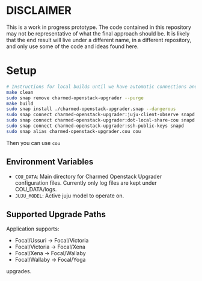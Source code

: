 # DISCLAIMER

This is a work in progress prototype. The code contained in this repository
may not be representative of what the final approach should be.
It is likely that the end result will live under a different name, in a
different repository, and only use some of the code and ideas found here.

# Setup

```bash
# Instructions for local builds until we have automatic connections and alias
make clean
sudo snap remove charmed-openstack-upgrader --purge
make build
sudo snap install ./charmed-openstack-upgrader.snap --dangerous
sudo snap connect charmed-openstack-upgrader:juju-client-observe snapd
sudo snap connect charmed-openstack-upgrader:dot-local-share-cou snapd
sudo snap connect charmed-openstack-upgrader:ssh-public-keys snapd
sudo snap alias charmed-openstack-upgrader.cou cou
```

Then you can use ```cou```

## Environment Variables

- `COU_DATA`: Main directory for Charmed Openstack Upgrader configuration files. Currently only log files are kept under
  COU_DATA/logs.
- `JUJU_MODEL`: Active juju model to operate on.

## Supported Upgrade Paths

Application supports:

- Focal/Ussuri -> Focal/Victoria
- Focal/Victoria -> Focal/Xena
- Focal/Xena -> Focal/Wallaby
- Focal/Wallaby -> Focal/Yoga

upgrades.
